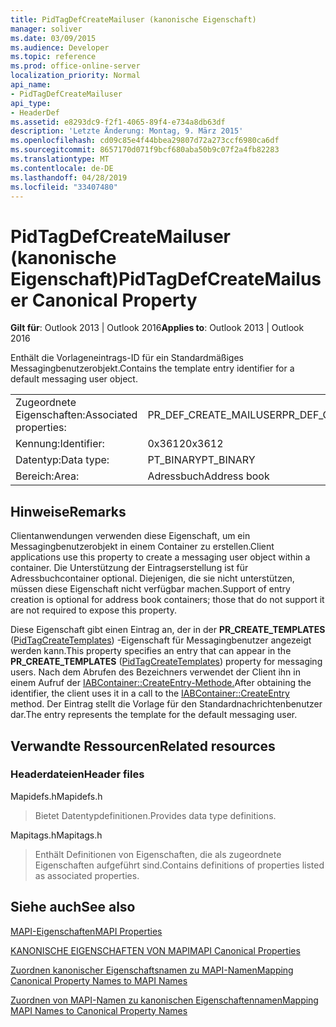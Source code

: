 ```yaml
---
title: PidTagDefCreateMailuser (kanonische Eigenschaft)
manager: soliver
ms.date: 03/09/2015
ms.audience: Developer
ms.topic: reference
ms.prod: office-online-server
localization_priority: Normal
api_name:
- PidTagDefCreateMailuser
api_type:
- HeaderDef
ms.assetid: e8293dc9-f2f1-4065-89f4-e734a8db63df
description: 'Letzte Änderung: Montag, 9. März 2015'
ms.openlocfilehash: cd09c85e4f44bbea29807d72a273ccf6980ca6df
ms.sourcegitcommit: 8657170d071f9bcf680aba50b9c07f2a4fb82283
ms.translationtype: MT
ms.contentlocale: de-DE
ms.lasthandoff: 04/28/2019
ms.locfileid: "33407480"
---
```

# <a name="pidtagdefcreatemailuser-canonical-property"></a><span data-ttu-id="1b8d0-103">PidTagDefCreateMailuser (kanonische Eigenschaft)</span><span class="sxs-lookup"><span data-stu-id="1b8d0-103">PidTagDefCreateMailuser Canonical Property</span></span>

  
  
<span data-ttu-id="1b8d0-104">**Gilt für**: Outlook 2013 | Outlook 2016</span><span class="sxs-lookup"><span data-stu-id="1b8d0-104">**Applies to**: Outlook 2013 | Outlook 2016</span></span> 
  
<span data-ttu-id="1b8d0-105">Enthält die Vorlageneintrags-ID für ein Standardmäßiges Messagingbenutzerobjekt.</span><span class="sxs-lookup"><span data-stu-id="1b8d0-105">Contains the template entry identifier for a default messaging user object.</span></span> 
  
|||
|:-----|:-----|
|<span data-ttu-id="1b8d0-106">Zugeordnete Eigenschaften:</span><span class="sxs-lookup"><span data-stu-id="1b8d0-106">Associated properties:</span></span>  <br/> |<span data-ttu-id="1b8d0-107">PR_DEF_CREATE_MAILUSER</span><span class="sxs-lookup"><span data-stu-id="1b8d0-107">PR_DEF_CREATE_MAILUSER</span></span>  <br/> |
|<span data-ttu-id="1b8d0-108">Kennung:</span><span class="sxs-lookup"><span data-stu-id="1b8d0-108">Identifier:</span></span>  <br/> |<span data-ttu-id="1b8d0-109">0x3612</span><span class="sxs-lookup"><span data-stu-id="1b8d0-109">0x3612</span></span>  <br/> |
|<span data-ttu-id="1b8d0-110">Datentyp:</span><span class="sxs-lookup"><span data-stu-id="1b8d0-110">Data type:</span></span>  <br/> |<span data-ttu-id="1b8d0-111">PT_BINARY</span><span class="sxs-lookup"><span data-stu-id="1b8d0-111">PT_BINARY</span></span>  <br/> |
|<span data-ttu-id="1b8d0-112">Bereich:</span><span class="sxs-lookup"><span data-stu-id="1b8d0-112">Area:</span></span>  <br/> |<span data-ttu-id="1b8d0-113">Adressbuch</span><span class="sxs-lookup"><span data-stu-id="1b8d0-113">Address book</span></span>  <br/> |
   
## <a name="remarks"></a><span data-ttu-id="1b8d0-114">Hinweise</span><span class="sxs-lookup"><span data-stu-id="1b8d0-114">Remarks</span></span>

<span data-ttu-id="1b8d0-115">Clientanwendungen verwenden diese Eigenschaft, um ein Messagingbenutzerobjekt in einem Container zu erstellen.</span><span class="sxs-lookup"><span data-stu-id="1b8d0-115">Client applications use this property to create a messaging user object within a container.</span></span> <span data-ttu-id="1b8d0-116">Die Unterstützung der Eintragserstellung ist für Adressbuchcontainer optional. Diejenigen, die sie nicht unterstützen, müssen diese Eigenschaft nicht verfügbar machen.</span><span class="sxs-lookup"><span data-stu-id="1b8d0-116">Support of entry creation is optional for address book containers; those that do not support it are not required to expose this property.</span></span> 
  
<span data-ttu-id="1b8d0-117">Diese Eigenschaft gibt einen Eintrag an, der in der **PR_CREATE_TEMPLATES** ([PidTagCreateTemplates](pidtagcreatetemplates-canonical-property.md)) -Eigenschaft für Messagingbenutzer angezeigt werden kann.</span><span class="sxs-lookup"><span data-stu-id="1b8d0-117">This property specifies an entry that can appear in the **PR_CREATE_TEMPLATES** ([PidTagCreateTemplates](pidtagcreatetemplates-canonical-property.md)) property for messaging users.</span></span> <span data-ttu-id="1b8d0-118">Nach dem Abrufen des Bezeichners verwendet der Client ihn in einem Aufruf der [IABContainer::CreateEntry-Methode.](iabcontainer-createentry.md)</span><span class="sxs-lookup"><span data-stu-id="1b8d0-118">After obtaining the identifier, the client uses it in a call to the [IABContainer::CreateEntry](iabcontainer-createentry.md) method.</span></span> <span data-ttu-id="1b8d0-119">Der Eintrag stellt die Vorlage für den Standardnachrichtenbenutzer dar.</span><span class="sxs-lookup"><span data-stu-id="1b8d0-119">The entry represents the template for the default messaging user.</span></span> 
  
## <a name="related-resources"></a><span data-ttu-id="1b8d0-120">Verwandte Ressourcen</span><span class="sxs-lookup"><span data-stu-id="1b8d0-120">Related resources</span></span>

### <a name="header-files"></a><span data-ttu-id="1b8d0-121">Headerdateien</span><span class="sxs-lookup"><span data-stu-id="1b8d0-121">Header files</span></span>

<span data-ttu-id="1b8d0-122">Mapidefs.h</span><span class="sxs-lookup"><span data-stu-id="1b8d0-122">Mapidefs.h</span></span>
  
> <span data-ttu-id="1b8d0-123">Bietet Datentypdefinitionen.</span><span class="sxs-lookup"><span data-stu-id="1b8d0-123">Provides data type definitions.</span></span>
    
<span data-ttu-id="1b8d0-124">Mapitags.h</span><span class="sxs-lookup"><span data-stu-id="1b8d0-124">Mapitags.h</span></span>
  
> <span data-ttu-id="1b8d0-125">Enthält Definitionen von Eigenschaften, die als zugeordnete Eigenschaften aufgeführt sind.</span><span class="sxs-lookup"><span data-stu-id="1b8d0-125">Contains definitions of properties listed as associated properties.</span></span>
    
## <a name="see-also"></a><span data-ttu-id="1b8d0-126">Siehe auch</span><span class="sxs-lookup"><span data-stu-id="1b8d0-126">See also</span></span>



[<span data-ttu-id="1b8d0-127">MAPI-Eigenschaften</span><span class="sxs-lookup"><span data-stu-id="1b8d0-127">MAPI Properties</span></span>](mapi-properties.md)
  
[<span data-ttu-id="1b8d0-128">KANONISCHE EIGENSCHAFTEN VON MAPI</span><span class="sxs-lookup"><span data-stu-id="1b8d0-128">MAPI Canonical Properties</span></span>](mapi-canonical-properties.md)
  
[<span data-ttu-id="1b8d0-129">Zuordnen kanonischer Eigenschaftsnamen zu MAPI-Namen</span><span class="sxs-lookup"><span data-stu-id="1b8d0-129">Mapping Canonical Property Names to MAPI Names</span></span>](mapping-canonical-property-names-to-mapi-names.md)
  
[<span data-ttu-id="1b8d0-130">Zuordnen von MAPI-Namen zu kanonischen Eigenschaftennamen</span><span class="sxs-lookup"><span data-stu-id="1b8d0-130">Mapping MAPI Names to Canonical Property Names</span></span>](mapping-mapi-names-to-canonical-property-names.md)

